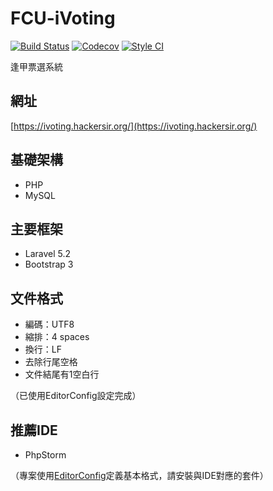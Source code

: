 # FCU-iVoting
[![Build Status](https://travis-ci.org/HackerSir/FCU-iVoting.svg?branch=master)](https://travis-ci.org/HackerSir/FCU-iVoting)
[![Codecov](https://codecov.io/gh/HackerSir/FCU-iVoting/branch/master/graph/badge.svg)](https://codecov.io/gh/HackerSir/FCU-iVoting)
[![Style CI](https://styleci.io/repos/65181574/shield)](https://styleci.io/repos/65181574/)

逢甲票選系統

## 網址
[https://ivoting.hackersir.org/](https://ivoting.hackersir.org/)

## 基礎架構
- PHP
- MySQL

## 主要框架
- Laravel 5.2
- Bootstrap 3

## 文件格式
- 編碼：UTF8
- 縮排：4 spaces
- 換行：LF
- 去除行尾空格
- 文件結尾有1空白行

（已使用EditorConfig設定完成）

## 推薦IDE
- PhpStorm

（專案使用[EditorConfig](http://editorconfig.org/)定義基本格式，請安裝與IDE對應的套件）
